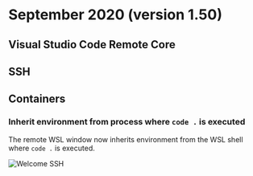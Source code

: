# September 2020 (version 1.50)

## Visual Studio Code Remote Core


## SSH


## Containers


### Inherit environment from process where `code .` is executed

The remote WSL window now inherits environment from the WSL shell where `code .` is executed.

![Welcome SSH](images/1_50/wsl-inherit-env.png)
